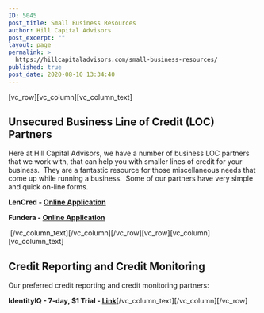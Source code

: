 ```yaml
---
ID: 5045
post_title: Small Business Resources
author: Hill Capital Advisors
post_excerpt: ""
layout: page
permalink: >
  https://hillcapitaladvisors.com/small-business-resources/
published: true
post_date: 2020-08-10 13:34:40
---
```

<p>[vc_row][vc_column][vc_column_text]</p>
<h2>Unsecured Business Line of Credit (LOC) Partners</h2>
<p>Here at Hill Capital Advisors, we have a number of business LOC partners that we work with, that can help you with smaller lines of credit for your business.  They are a fantastic resource for those miscellaneous needs that come up while running a business.  Some of our partners have very simple and quick on-line forms.</p>
<p><strong>LenCred - <a href="https://bizcreditprequal.com/?l=Wa1QI">Online Application</a></strong></p>
<p><strong>Fundera - <a href="http://partners.fundera.com/33hz63">Online Application</a></strong></p>
<p>&nbsp;[/vc_column_text][/vc_column][/vc_row][vc_row][vc_column][vc_column_text]</p>
<h2>Credit Reporting and Credit Monitoring</h2>
<p>Our preferred credit reporting and credit monitoring partners:</p>
<p><strong>IdentityIQ - 7-day, $1 Trial - <a href="https://www.identityiq.com/sc-securemax.aspx?offercode=431253TD">Link</a></strong>[/vc_column_text][/vc_column][/vc_row]</p>